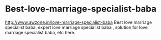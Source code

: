 # Best-love-marriage-specialist-baba
http://www.awzone.in/love-marriage-specialist-baba Best love marriage specialist baba, expert love marriage specialist baba , solution for love marriage specialist baba, etc here.
